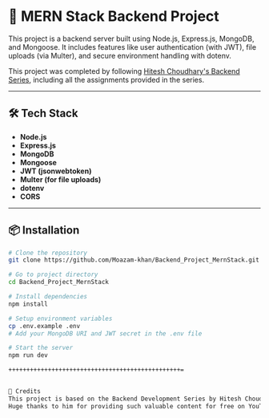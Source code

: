 # 🚀 MERN Stack Backend Project

This project is a backend server built using Node.js, Express.js, MongoDB, and Mongoose. It includes features like user authentication (with JWT), file uploads (via Multer), and secure environment handling with dotenv.

This project was completed by following [Hitesh Choudhary's Backend Series](https://www.youtube.com/playlist?list=PLu71SKxNbfoDBNF5s-WH6aLbthSEIM3NU), including all the assignments provided in the series.

---

## 🛠️ Tech Stack

- **Node.js**
- **Express.js**
- **MongoDB**
- **Mongoose**
- **JWT (jsonwebtoken)**
- **Multer (for file uploads)**
- **dotenv**
- **CORS**

---

## 📦 Installation

```bash
# Clone the repository
git clone https://github.com/Moazam-khan/Backend_Project_MernStack.git

# Go to project directory
cd Backend_Project_MernStack

# Install dependencies
npm install

# Setup environment variables
cp .env.example .env
# Add your MongoDB URI and JWT secret in the .env file

# Start the server
npm run dev

++++++++++++++++++++++++++++++++++++++++++++++++=


🙏 Credits
This project is based on the Backend Development Series by Hitesh Choudhary.
Huge thanks to him for providing such valuable content for free on YouTube. This repo also includes completed assignments from that series
